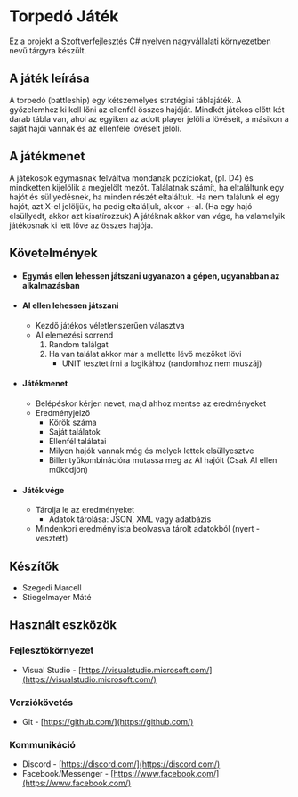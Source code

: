 # Torpedó Játék

Ez a projekt a Szoftverfejlesztés C# nyelven nagyvállalati környezetben nevű tárgyra készült.

## A játék leírása

A torpedó (battleship) egy kétszemélyes stratégiai táblajáték. A győzelemhez ki kell lőni az ellenfél összes hajóját.
Mindkét játékos előtt két darab tábla van, ahol az egyiken az adott player jelöli a lövéseit, a másikon a saját hajói vannak és az ellenfele lövéseit jelöli.

## A játékmenet

A játékosok egymásnak felváltva mondanak pozíciókat, (pl. D4) és mindketten kijelölik a megjelölt mezőt. Találatnak számít, ha eltaláltunk egy hajót és
süllyedésnek, ha minden részét eltaláltuk. Ha nem találunk el egy hajót, azt X-el jelöljük, ha pedig eltaláljuk, akkor +-al. (Ha egy hajó elsüllyedt, akkor azt kisatírozzuk)
A játéknak akkor van vége, ha valamelyik játékosnak ki lett lőve az összes hajója.

## Követelmények
- #### Egymás ellen lehessen játszani ugyanazon a gépen, ugyanabban az alkalmazásban
- #### AI ellen lehessen játszani
    - Kezdő játékos véletlenszerűen választva
    - AI elemezési sorrend
        1. Random találgat
        2. Ha van találat akkor már a mellette lévő mezőket lövi
            - UNIT tesztet írni a logikához (randomhoz nem muszáj)
- #### Játékmenet
    - Belépéskor kérjen nevet, majd ahhoz mentse az eredményeket
    - Eredményjelző
        - Körök száma
        - Saját találatok
        - Ellenfél találatai
        - Milyen hajók vannak még és melyek lettek elsüllyesztve
        - Billentyűkombinációra mutassa meg az AI hajóit (Csak AI ellen működjön)
- #### Játék vége
    - Tárolja le az eredményeket
        - Adatok tárolása: JSON, XML vagy adatbázis
    - Mindenkori eredménylista beolvasva tárolt adatokból (nyert - vesztett)

## Készítők

+ Szegedi Marcell
+ Stiegelmayer Máté

## Használt eszközök

### Fejlesztőkörnyezet
+ Visual Studio - [https://visualstudio.microsoft.com/](https://visualstudio.microsoft.com/)

### Verziókövetés
+ Git - [https://github.com/](https://github.com/)

### Kommunikáció
+ Discord - [https://discord.com/](https://discord.com/)
+ Facebook/Messenger - [https://www.facebook.com/](https://www.facebook.com/)